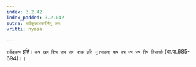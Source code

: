 ```yaml
---
index: 3.2.42
index_padded: 3.2.042
sutra: सर्वकूलाभ्रकरीषेषु कषः
vritti: nyasa

---
```

`सर्वङ्कषः` इति। `कष खष शिष जष जष प्शक इति मु।पाठःफ् शष वष मष रुष रिष हिंसार्थाः` (धा.पा.685-694)।।